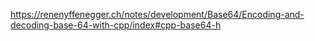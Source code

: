 https://renenyffenegger.ch/notes/development/Base64/Encoding-and-decoding-base-64-with-cpp/index#cpp-base64-h
